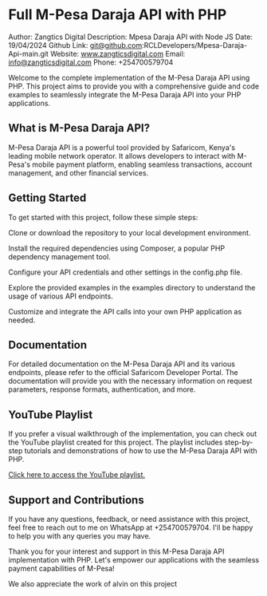 # Full M-Pesa Daraja API with PHP

Author: Zangtics Digital
Description: Mpesa Daraja API with Node JS
Date: 19/04/2024
Github Link: git@github.com:RCLDevelopers/Mpesa-Daraja-Api-main.git
Website: www.zangticsdigital.com
Email: info@zangticsdigital.com
Phone: +254700579704


Welcome to the complete implementation of the M-Pesa Daraja API using PHP. This project aims to provide you with a comprehensive guide and code examples to seamlessly integrate the M-Pesa Daraja API into your PHP applications.

## What is M-Pesa Daraja API?
M-Pesa Daraja API is a powerful tool provided by Safaricom, Kenya's leading mobile network operator. It allows developers to interact with M-Pesa's mobile payment platform, enabling seamless transactions, account management, and other financial services.

## Getting Started
To get started with this project, follow these simple steps:

Clone or download the repository to your local development environment.

Install the required dependencies using Composer, a popular PHP dependency management tool.

Configure your API credentials and other settings in the config.php file.

Explore the provided examples in the examples directory to understand the usage of various API endpoints.

Customize and integrate the API calls into your own PHP application as needed.

## Documentation
For detailed documentation on the M-Pesa Daraja API and its various endpoints, please refer to the official Safaricom Developer Portal. The documentation will provide you with the necessary information on request parameters, response formats, authentication, and more.

## YouTube Playlist
If you prefer a visual walkthrough of the implementation, you can check out the YouTube playlist created for this project. The playlist includes step-by-step tutorials and demonstrations of how to use the M-Pesa Daraja API with PHP.

<a href='https://youtu.be/Gm-6ddVtjM0?si=dMVO6X1y4mURnM2h'> Click here to access the YouTube playlist.</a>

## Support and Contributions

If you have any questions, feedback, or need assistance with this project, feel free to reach out to me on WhatsApp at +254700579704. I'll be happy to help you with any queries you may have.


Thank you for your interest and support in this M-Pesa Daraja API implementation with PHP. Let's empower our applications with the seamless payment capabilities of M-Pesa!

We also appreciate the work of alvin on this project